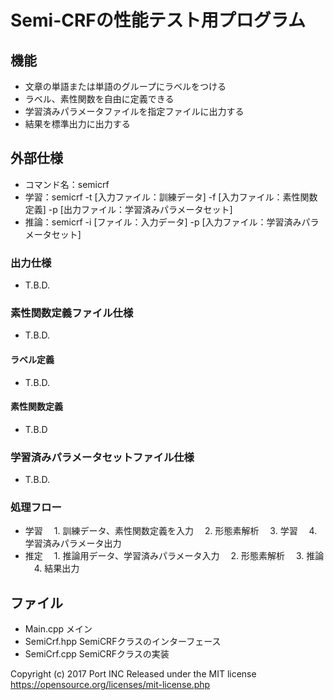 # Semi-CRFの性能テスト用プログラム

## 機能
+ 文章の単語または単語のグループにラベルをつける
+ ラベル、素性関数を自由に定義できる
+ 学習済みパラメータファイルを指定ファイルに出力する
+ 結果を標準出力に出力する

## 外部仕様
+ コマンド名：semicrf
+ 学習：semicrf -t [入力ファイル：訓練データ] -f [入力ファイル：素性関数定義] -p [出力ファイル：学習済みパラメータセット]
+ 推論：semicrf -i [ファイル：入力データ] -p [入力ファイル：学習済みパラメータセット]

### 出力仕様
+ T.B.D.

### 素性関数定義ファイル仕様
+ T.B.D.

#### ラベル定義
+ T.B.D.

#### 素性関数定義
+ T.B.D

### 学習済みパラメータセットファイル仕様
+ T.B.D.

### 処理フロー
+ 学習
　1. 訓練データ、素性関数定義を入力
　2. 形態素解析
　3. 学習
　4. 学習済みパラメータ出力
+ 推定
　1. 推論用データ、学習済みパラメータ入力
　2. 形態素解析
　3. 推論
　4. 結果出力

## ファイル
+ Main.cpp メイン
+ SemiCrf.hpp SemiCRFクラスのインターフェース
+ SemiCrf.cpp SemiCRFクラスの実装

Copyright (c) 2017 Port INC
Released under the MIT license
https://opensource.org/licenses/mit-license.php
